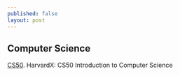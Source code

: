 ```yaml
---
published: false
layout: post
---
```

## Computer Science

[CS50](https://courses.edx.org/courses/course-v1:HarvardX+CS50+X/info). 
HarvardX: CS50 Introduction to Computer Science